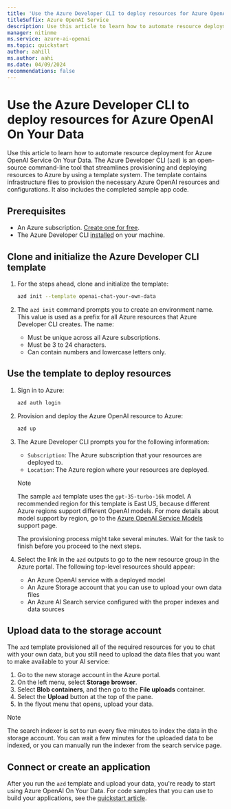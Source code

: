 ```yaml
---
title: 'Use the Azure Developer CLI to deploy resources for Azure OpenAI On Your Data'
titleSuffix: Azure OpenAI Service
description: Use this article to learn how to automate resource deployment for Azure OpenAI On Your Data.
manager: nitinme
ms.service: azure-ai-openai
ms.topic: quickstart
author: aahill
ms.author: aahi
ms.date: 04/09/2024
recommendations: false
---
```


# Use the Azure Developer CLI to deploy resources for Azure OpenAI On Your Data 

Use this article to learn how to automate resource deployment for Azure OpenAI Service On Your Data. The Azure Developer CLI (`azd`) is an open-source command-line tool that streamlines provisioning and deploying resources to Azure by using a template system. The template contains infrastructure files to provision the necessary Azure OpenAI resources and configurations. It also includes the completed sample app code.

## Prerequisites

- An Azure subscription. [Create one for free](https://azure.microsoft.com/free/cognitive-services).
- The Azure Developer CLI [installed](/azure/developer/azure-developer-cli/install-azd) on your machine.

## Clone and initialize the Azure Developer CLI template

1. For the steps ahead, clone and initialize the template:

    ```bash
    azd init --template openai-chat-your-own-data
    ```

2. The `azd init` command prompts you to create an environment name. This value is used as a prefix for all Azure resources that Azure Developer CLI creates. The name:

   - Must be unique across all Azure subscriptions.
   - Must be 3 to 24 characters.
   - Can contain numbers and lowercase letters only.

## Use the template to deploy resources

1. Sign in to Azure:

    ```bash
    azd auth login
    ```

1. Provision and deploy the Azure OpenAI resource to Azure:

    ```bash
    azd up
    ```

1. The Azure Developer CLI prompts you for the following information:

    - `Subscription`: The Azure subscription that your resources are deployed to.
    - `Location`: The Azure region where your resources are deployed.

    > [!NOTE]
    > The sample `azd` template uses the `gpt-35-turbo-16k` model. A recommended region for this template is East US, because different Azure regions support different OpenAI models. For more details about model support by region, go to the [Azure OpenAI Service Models](/azure/ai-services/openai/concepts/models) support page.

    The provisioning process might take several minutes. Wait for the task to finish before you proceed to the next steps.

1. Select the link in the `azd` outputs to go to the new resource group in the Azure portal. The following top-level resources should appear:

    - An Azure OpenAI service with a deployed model
    - An Azure Storage account that you can use to upload your own data files
    - An Azure AI Search service configured with the proper indexes and data sources

## Upload data to the storage account

The `azd` template provisioned all of the required resources for you to chat with your own data, but you still need to upload the data files that you want to make available to your AI service:

1. Go to the new storage account in the Azure portal.
1. On the left menu, select **Storage browser**.
1. Select **Blob containers**, and then go to the **File uploads** container.
1. Select the **Upload** button at the top of the pane.
1. In the flyout menu that opens, upload your data.

> [!NOTE]
> The search indexer is set to run every five minutes to index the data in the storage account. You can wait a few minutes for the uploaded data to be indexed, or you can manually run the indexer from the search service page.

## Connect or create an application

After you run the `azd` template and upload your data, you're ready to start using Azure OpenAI On Your Data. For code samples that you can use to build your applications, see the [quickstart article](../use-your-data-quickstart.md).
